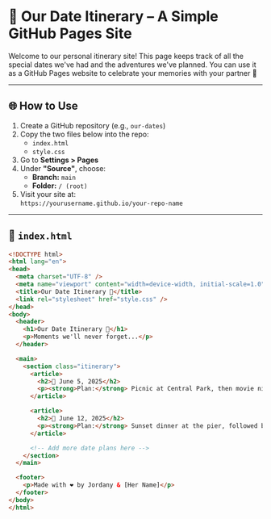 # 💑 Our Date Itinerary – A Simple GitHub Pages Site

Welcome to our personal itinerary site! This page keeps track of all the special dates we've had and the adventures we've planned. You can use it as a GitHub Pages website to celebrate your memories with your partner 💖

---

## 🌐 How to Use

1. Create a GitHub repository (e.g., `our-dates`)
2. Copy the two files below into the repo:
   - `index.html`
   - `style.css`
3. Go to **Settings > Pages**
4. Under **"Source"**, choose:
   - **Branch:** `main`
   - **Folder:** `/ (root)`
5. Visit your site at:  
   `https://yourusername.github.io/your-repo-name`

---

## 📄 `index.html`

```html
<!DOCTYPE html>
<html lang="en">
<head>
  <meta charset="UTF-8" />
  <meta name="viewport" content="width=device-width, initial-scale=1.0"/>
  <title>Our Date Itinerary 💖</title>
  <link rel="stylesheet" href="style.css" />
</head>
<body>
  <header>
    <h1>Our Date Itinerary 💑</h1>
    <p>Moments we'll never forget...</p>
  </header>

  <main>
    <section class="itinerary">
      <article>
        <h2>🌸 June 5, 2025</h2>
        <p><strong>Plan:</strong> Picnic at Central Park, then movie night at home 🍿</p>
      </article>

      <article>
        <h2>🌅 June 12, 2025</h2>
        <p><strong>Plan:</strong> Sunset dinner at the pier, followed by ice cream 🍨</p>
      </article>

      <!-- Add more date plans here -->
    </section>
  </main>

  <footer>
    <p>Made with ❤️ by Jordany & [Her Name]</p>
  </footer>
</body>
</html>

